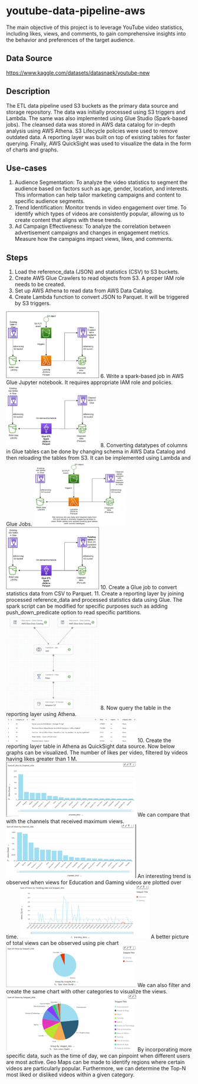 # youtube-data-pipeline-aws

The main objective of this project is to leverage YouTube video statistics, including likes, views, and comments, to gain comprehensive insights into the behavior and preferences of the target audience.

## Data Source
https://www.kaggle.com/datasets/datasnaek/youtube-new

## Description
The ETL data pipeline used S3 buckets as the primary data source and storage repository. The data was initially processed using S3 triggers and Lambda. The same was also implemented using Glue Studio (Spark-based jobs). The cleansed data was stored in AWS data catalog for in-depth analysis using AWS Athena. S3 Lifecycle policies were used to remove outdated data. A reporting layer was built on top of existing tables for faster querying. Finally, AWS QuickSight was used to visualize the data in the form of charts and graphs.

## Use-cases
1. Audience Segmentation: To analyze the video statistics to segment the audience based on factors such as age, gender, location, and interests. This information can help tailor marketing campaigns and content to specific audience segments.
2. Trend Identification: Monitor trends in video engagement over time. To identify which types of videos are consistently popular, allowing us to create content that aligns with these trends. 
3. Ad Campaign Effectiveness: To analyze the correlation between advertisement campaigns and changes in engagement metrics. Measure how the campaigns impact views, likes, and comments.

## Steps
1. Load the reference_data (JSON) and statistics (CSV) to S3 buckets.
2. Create AWS Glue Crawlers to read objects from S3. A proper IAM role needs to be created.
3. Set up AWS Athena to read data from AWS Data Catalog.
4. Create Lambda function to convert JSON to Parquet. It will be triggered by S3 triggers.
<img src="/img/json-parquet-lambda-s3-trigger.png" width="50%" >
6. Write a spark-based job in AWS Glue Jupyter notebook. It requires appropriate IAM role and policies.
<img src="/img/json-parquet-glue.png" width="50%" >
8. Converting datatypes of columns in Glue tables can be done by changing schema in AWS Data Catalog and then reloading the tables from S3. It can be implemented using Lambda and Glue Jobs.
<img src="/img/json-parquet-lambda-s3-trigger-schema-update.png" width="50%" >
<img src="/img/json-parquet-glue-schema-update.png" width="50%" >
10. Create a Glue job to convert statistics data from CSV to Parquet. 
11. Create a reporting layer by joining processed reference_data and processed statistics data using Glue. The spark script can be modified for specific purposes such as adding push_down_predicate option to read specific partitions.
<img src="/img/reporting-layer-glue.png" width="50%" >
8. Now query the table in the reporting layer using Athena.
<img src="/img/reporting-layer-athena.png" width="70%" >
10. Create the reporting layer table in Athena as QuickSight data source. Now below graphs can be visualized.
The number of likes per video, filtered by videos having likes greater than 1 M.
<img src="/img/data-vis-1.png" width="70%" >
We can compare that with the channels that received maximum views.
<img src="/img/data-vis-2.png" width="70%" >
An interesting trend is observed when views for Education and Gaming videos are plotted over time.
<img src="/img/data-vis-3.png" width="70%" >
A better picture of total views can be observed using pie chart
<img src="/img/data-vis-4.png" width="70%" >
We can also filter and create the same chart with other categories to visualize the views.
<img src="/img/data-vis-5.png" width="70%" >
By incorporating more specific data, such as the time of day, we can pinpoint when different users are most active. Geo Maps can be made to identify regions where certain videos are particularly popular. Furthermore, we can determine the Top-N most liked or disliked videos within a given category.




